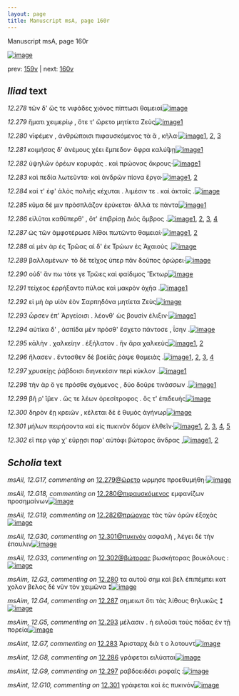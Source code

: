```yaml
---
layout: page
title: Manuscript msA, page 160r
---
```


Manuscript msA, page 160r

[![image](http://www.homermultitext.org/iipsrv?OBJ=IIP,1.0&FIF=/project/homer/pyramidal/deepzoom/hmt/vaimg/2017a/VA160RN_0331.tif&WID=100&CVT=JPEG)](http://www.homermultitext.org/ict2/?urn=urn:cite2:hmt:vaimg.2017a:VA160RN_0331)

prev:  [159v](../159v/) | next:  [160v](../160v/)

## *Iliad* text

*12.278* <a id="12.278"/> τῶν δ' ὥς τε νιφάδες χιόνος πίπτωσι θαμειαὶ[![image](http://www.homermultitext.org/iipsrv?OBJ=IIP,1.0&FIF=/project/homer/pyramidal/deepzoom/hmt/vaimg/2017a/VA160RN_0331.tif&RGN=0.1862,0.1946,0.4204,0.0331&WID=1000&CVT=JPEG)](http://www.homermultitext.org/ict2/?urn=urn:cite2:hmt:vaimg.2017a:VA160RN_0331@0.1862,0.1946,0.4204,0.0331)

*12.279* <a id="12.279"/> ἤματι χειμερίῳ , ὅτε τ' ὤρετο μητίετα Ζεὺς[![image](http://www.homermultitext.org/iipsrv?OBJ=IIP,1.0&FIF=/project/homer/pyramidal/deepzoom/hmt/vaimg/2017a/VA160RN_0331.tif&RGN=0.1832,0.2149,0.3974,0.0368&WID=1000&CVT=JPEG)](http://www.homermultitext.org/ict2/?urn=urn:cite2:hmt:vaimg.2017a:VA160RN_0331@0.1832,0.2149,0.3974,0.0368)[1](#msAil_12.G17)

*12.280* <a id="12.280"/> νῑφέμεν , ἀνθρώποισι πιφαυσκόμενος τὰ ἃ , κῆλα·[![image](http://www.homermultitext.org/iipsrv?OBJ=IIP,1.0&FIF=/project/homer/pyramidal/deepzoom/hmt/vaimg/2017a/VA160RN_0331.tif&RGN=0.1712,0.2359,0.4535,0.0301&WID=1000&CVT=JPEG)](http://www.homermultitext.org/ict2/?urn=urn:cite2:hmt:vaimg.2017a:VA160RN_0331@0.1712,0.2359,0.4535,0.0301)[1](#msA_12.G20), [2](#msAil_12.G18), [3](#msAim_12.G3)

*12.281* <a id="12.281"/> κοιμήσας δ' ἀνέμους χέει ἔμπεδον· ὄφρα καλύ̆ψῃ[![image](http://www.homermultitext.org/iipsrv?OBJ=IIP,1.0&FIF=/project/homer/pyramidal/deepzoom/hmt/vaimg/2017a/VA160RN_0331.tif&RGN=0.1842,0.2554,0.4444,0.0361&WID=1000&CVT=JPEG)](http://www.homermultitext.org/ict2/?urn=urn:cite2:hmt:vaimg.2017a:VA160RN_0331@0.1842,0.2554,0.4444,0.0361)[1](#msA_12.G21)

*12.282* <a id="12.282"/> ὑψηλῶν ὀρέων κορυφὰς . καὶ πρώονας ἄκρους·[![image](http://www.homermultitext.org/iipsrv?OBJ=IIP,1.0&FIF=/project/homer/pyramidal/deepzoom/hmt/vaimg/2017a/VA160RN_0331.tif&RGN=0.1852,0.2705,0.4294,0.0316&WID=1000&CVT=JPEG)](http://www.homermultitext.org/ict2/?urn=urn:cite2:hmt:vaimg.2017a:VA160RN_0331@0.1852,0.2705,0.4294,0.0316)[1](#msAil_12.G19)

*12.283* <a id="12.283"/> καὶ πεδία λωτεῦντα· καὶ ἀνδρῶν πίονα ἔργα·[![image](http://www.homermultitext.org/iipsrv?OBJ=IIP,1.0&FIF=/project/homer/pyramidal/deepzoom/hmt/vaimg/2017a/VA160RN_0331.tif&RGN=0.1812,0.29,0.4204,0.0361&WID=1000&CVT=JPEG)](http://www.homermultitext.org/ict2/?urn=urn:cite2:hmt:vaimg.2017a:VA160RN_0331@0.1812,0.29,0.4204,0.0361)[1](#msAint_12.G7), [2](#msAil_12.G20)

*12.284* <a id="12.284"/> καί τ' ἐφ' ἁλὸς πολιῆς κέχυται . λιμέσιν τε . καὶ ἀκταῖς .[![image](http://www.homermultitext.org/iipsrv?OBJ=IIP,1.0&FIF=/project/homer/pyramidal/deepzoom/hmt/vaimg/2017a/VA160RN_0331.tif&RGN=0.1802,0.3095,0.4535,0.0338&WID=1000&CVT=JPEG)](http://www.homermultitext.org/ict2/?urn=urn:cite2:hmt:vaimg.2017a:VA160RN_0331@0.1802,0.3095,0.4535,0.0338)

*12.285* <a id="12.285"/> κῦμα δέ μιν πρὸσπλάζον ἐρύκεται· ἄλλά τε πάντα[![image](http://www.homermultitext.org/iipsrv?OBJ=IIP,1.0&FIF=/project/homer/pyramidal/deepzoom/hmt/vaimg/2017a/VA160RN_0331.tif&RGN=0.1782,0.3306,0.4414,0.0308&WID=1000&CVT=JPEG)](http://www.homermultitext.org/ict2/?urn=urn:cite2:hmt:vaimg.2017a:VA160RN_0331@0.1782,0.3306,0.4414,0.0308)[1](#msA_12.G22)

*12.286* <a id="12.286"/> εἰλῦται καθὕπερθ' , ὅτ' ἐπιβρίσῃ Διὸς ὄμβρος .[![image](http://www.homermultitext.org/iipsrv?OBJ=IIP,1.0&FIF=/project/homer/pyramidal/deepzoom/hmt/vaimg/2017a/VA160RN_0331.tif&RGN=0.1782,0.3509,0.4404,0.0278&WID=1000&CVT=JPEG)](http://www.homermultitext.org/ict2/?urn=urn:cite2:hmt:vaimg.2017a:VA160RN_0331@0.1782,0.3509,0.4404,0.0278)[1](#msAext_12.G2), [2](#msAil_12.G23), [3](#msA_12.G23), [4](#msAint_12.G8)

*12.287* <a id="12.287"/> ὡς τῶν ἀμφοτέρωσε λίθοι πωτῶντο θαμειαὶ·[![image](http://www.homermultitext.org/iipsrv?OBJ=IIP,1.0&FIF=/project/homer/pyramidal/deepzoom/hmt/vaimg/2017a/VA160RN_0331.tif&RGN=0.1742,0.3696,0.4144,0.0323&WID=1000&CVT=JPEG)](http://www.homermultitext.org/ict2/?urn=urn:cite2:hmt:vaimg.2017a:VA160RN_0331@0.1742,0.3696,0.4144,0.0323)[1](#msAil_12.G24), [2](#msAim_12.G4)

*12.288* <a id="12.288"/> αἱ μὲν ὰρ ἐς Τρῶας αἱ δ' ἐκ Τρώων ἐς Ἀχαιοὺς .[![image](http://www.homermultitext.org/iipsrv?OBJ=IIP,1.0&FIF=/project/homer/pyramidal/deepzoom/hmt/vaimg/2017a/VA160RN_0331.tif&RGN=0.1742,0.3892,0.4404,0.0301&WID=1000&CVT=JPEG)](http://www.homermultitext.org/ict2/?urn=urn:cite2:hmt:vaimg.2017a:VA160RN_0331@0.1742,0.3892,0.4404,0.0301)

*12.289* <a id="12.289"/> βαλλομένων· τὸ δὲ τεῖχος ὑπερ πᾶν δοῦπος ὀρώρει·[![image](http://www.homermultitext.org/iipsrv?OBJ=IIP,1.0&FIF=/project/homer/pyramidal/deepzoom/hmt/vaimg/2017a/VA160RN_0331.tif&RGN=0.1752,0.4065,0.4494,0.0361&WID=1000&CVT=JPEG)](http://www.homermultitext.org/ict2/?urn=urn:cite2:hmt:vaimg.2017a:VA160RN_0331@0.1752,0.4065,0.4494,0.0361)

*12.290* <a id="12.290"/> οὐδ' ἄν πω τότε γε Τρῶες καὶ φαίδιμος Ἕκτωρ[![image](http://www.homermultitext.org/iipsrv?OBJ=IIP,1.0&FIF=/project/homer/pyramidal/deepzoom/hmt/vaimg/2017a/VA160RN_0331.tif&RGN=0.1762,0.4245,0.3944,0.0308&WID=1000&CVT=JPEG)](http://www.homermultitext.org/ict2/?urn=urn:cite2:hmt:vaimg.2017a:VA160RN_0331@0.1762,0.4245,0.3944,0.0308)

*12.291* <a id="12.291"/> τείχεος ἐρρήξαντο πύλας καὶ μακρὸν ὀχῆα .[![image](http://www.homermultitext.org/iipsrv?OBJ=IIP,1.0&FIF=/project/homer/pyramidal/deepzoom/hmt/vaimg/2017a/VA160RN_0331.tif&RGN=0.1692,0.4455,0.4144,0.0293&WID=1000&CVT=JPEG)](http://www.homermultitext.org/ict2/?urn=urn:cite2:hmt:vaimg.2017a:VA160RN_0331@0.1692,0.4455,0.4144,0.0293)[1](#msA_12.G25)

*12.292* <a id="12.292"/> εἰ μὴ ὰρ υἱὸν ἑὸν Σαρπηδόνα μητίετα Ζεὺς[![image](http://www.homermultitext.org/iipsrv?OBJ=IIP,1.0&FIF=/project/homer/pyramidal/deepzoom/hmt/vaimg/2017a/VA160RN_0331.tif&RGN=0.1732,0.4628,0.3874,0.0301&WID=1000&CVT=JPEG)](http://www.homermultitext.org/ict2/?urn=urn:cite2:hmt:vaimg.2017a:VA160RN_0331@0.1732,0.4628,0.3874,0.0301)

*12.293* <a id="12.293"/> ὦρσεν ἐπ' Ἀργείοισι . λέονθ' ὡς βουσὶν ἐλιξιν·[![image](http://www.homermultitext.org/iipsrv?OBJ=IIP,1.0&FIF=/project/homer/pyramidal/deepzoom/hmt/vaimg/2017a/VA160RN_0331.tif&RGN=0.1722,0.4793,0.3904,0.0361&WID=1000&CVT=JPEG)](http://www.homermultitext.org/ict2/?urn=urn:cite2:hmt:vaimg.2017a:VA160RN_0331@0.1722,0.4793,0.3904,0.0361)[1](#msAim_12.G5)

*12.294* <a id="12.294"/> αὐτίκα δ' , ἀσπίδα μὲν πρόσθ' ἔσχετο πάντοσε , ΐσην .[![image](http://www.homermultitext.org/iipsrv?OBJ=IIP,1.0&FIF=/project/homer/pyramidal/deepzoom/hmt/vaimg/2017a/VA160RN_0331.tif&RGN=0.1752,0.5004,0.4254,0.0323&WID=1000&CVT=JPEG)](http://www.homermultitext.org/ict2/?urn=urn:cite2:hmt:vaimg.2017a:VA160RN_0331@0.1752,0.5004,0.4254,0.0323)

*12.295* <a id="12.295"/> κᾱλὴν . χαλκείην . ἑξήλατον . ἣν ἄρα χαλκεὺς[![image](http://www.homermultitext.org/iipsrv?OBJ=IIP,1.0&FIF=/project/homer/pyramidal/deepzoom/hmt/vaimg/2017a/VA160RN_0331.tif&RGN=0.1772,0.5192,0.4224,0.0323&WID=1000&CVT=JPEG)](http://www.homermultitext.org/ict2/?urn=urn:cite2:hmt:vaimg.2017a:VA160RN_0331@0.1772,0.5192,0.4224,0.0323)[1](#msAil_12.G25), [2](#msA_12.G26)

*12.296* <a id="12.296"/> ἤλασεν . ἔντοσθεν δὲ βοείᾱς ῥάψε θαμειὰς .[![image](http://www.homermultitext.org/iipsrv?OBJ=IIP,1.0&FIF=/project/homer/pyramidal/deepzoom/hmt/vaimg/2017a/VA160RN_0331.tif&RGN=0.1772,0.5372,0.3794,0.0323&WID=1000&CVT=JPEG)](http://www.homermultitext.org/ict2/?urn=urn:cite2:hmt:vaimg.2017a:VA160RN_0331@0.1772,0.5372,0.3794,0.0323)[1](#msA_12.G27), [2](#msAil_12.G26), [3](#msAil_12.G27), [4](#msAil_12.G28)

*12.297* <a id="12.297"/> χρυσείῃς ῥάβδοισι διηνεκέσιν περὶ κύκλον .[![image](http://www.homermultitext.org/iipsrv?OBJ=IIP,1.0&FIF=/project/homer/pyramidal/deepzoom/hmt/vaimg/2017a/VA160RN_0331.tif&RGN=0.1712,0.5552,0.4194,0.0331&WID=1000&CVT=JPEG)](http://www.homermultitext.org/ict2/?urn=urn:cite2:hmt:vaimg.2017a:VA160RN_0331@0.1712,0.5552,0.4194,0.0331)[1](#msAint_12.G9)

*12.298* <a id="12.298"/> τὴν ὰρ ὅ γε πρόσθε σχόμενος , δύο δοῦρε τινάσσων .[![image](http://www.homermultitext.org/iipsrv?OBJ=IIP,1.0&FIF=/project/homer/pyramidal/deepzoom/hmt/vaimg/2017a/VA160RN_0331.tif&RGN=0.1632,0.5763,0.4364,0.0308&WID=1000&CVT=JPEG)](http://www.homermultitext.org/ict2/?urn=urn:cite2:hmt:vaimg.2017a:VA160RN_0331@0.1632,0.5763,0.4364,0.0308)[1](#msA_12.K1)

*12.299* <a id="12.299"/> βῆ ρ' ἵ̈μεν . ὥς τε λέων ὀρεσίτροφος . ὅς τ' ἐπιδευὴς[![image](http://www.homermultitext.org/iipsrv?OBJ=IIP,1.0&FIF=/project/homer/pyramidal/deepzoom/hmt/vaimg/2017a/VA160RN_0331.tif&RGN=0.1732,0.5935,0.4294,0.0323&WID=1000&CVT=JPEG)](http://www.homermultitext.org/ict2/?urn=urn:cite2:hmt:vaimg.2017a:VA160RN_0331@0.1732,0.5935,0.4294,0.0323)

*12.300* <a id="12.300"/> δηρὸν ἔῃ κρειῶν , κέλεται δέ ἑ θυμὸς ἀγήνωρ[![image](http://www.homermultitext.org/iipsrv?OBJ=IIP,1.0&FIF=/project/homer/pyramidal/deepzoom/hmt/vaimg/2017a/VA160RN_0331.tif&RGN=0.1672,0.6116,0.4104,0.0323&WID=1000&CVT=JPEG)](http://www.homermultitext.org/ict2/?urn=urn:cite2:hmt:vaimg.2017a:VA160RN_0331@0.1672,0.6116,0.4104,0.0323)

*12.301* <a id="12.301"/> μήλων πειρήσοντα καὶ εἰς πυκινὸν δόμον ἐλθεῖν·[![image](http://www.homermultitext.org/iipsrv?OBJ=IIP,1.0&FIF=/project/homer/pyramidal/deepzoom/hmt/vaimg/2017a/VA160RN_0331.tif&RGN=0.1722,0.6326,0.4334,0.0293&WID=1000&CVT=JPEG)](http://www.homermultitext.org/ict2/?urn=urn:cite2:hmt:vaimg.2017a:VA160RN_0331@0.1722,0.6326,0.4334,0.0293)[1](#msAint_12.G10), [2](#msAil_12.G30), [3](#msAil_12.G29), [4](#msA_12.G29), [5](#msAil_12.G31)

*12.302* <a id="12.302"/> εἴ περ γάρ χ' εὕρῃσι παρ' αὐτόφι βώτορας ἄνδρας ,[![image](http://www.homermultitext.org/iipsrv?OBJ=IIP,1.0&FIF=/project/homer/pyramidal/deepzoom/hmt/vaimg/2017a/VA160RN_0331.tif&RGN=0.1722,0.6529,0.4334,0.0293&WID=1000&CVT=JPEG)](http://www.homermultitext.org/ict2/?urn=urn:cite2:hmt:vaimg.2017a:VA160RN_0331@0.1722,0.6529,0.4334,0.0293)[1](#msA_12.G30), [2](#msAil_12.G33)

## *Scholia* text

*msAil, 12.G17, commenting on* [12.279@ὤρετο](#12.279@ὤρετο)  <a id="msAil_12.G17"/> ωρμησε προεθυμήθη·[![image](http://www.homermultitext.org/iipsrv?OBJ=IIP,1.0&FIF=/project/homer/pyramidal/deepzoom/hmt/vaimg/2017a/VA160RN_0331.tif&RGN=0.4139,0.215,0.092,0.0146&WID=1000&CVT=JPEG)](http://www.homermultitext.org/ict2/?urn=urn:cite2:hmt:vaimg.2017a:VA160RN_0331@0.4139,0.215,0.092,0.0146)

*msAil, 12.G18, commenting on* [12.280@πιφαυσκόμενος](#12.280@πιφαυσκόμενος)  <a id="msAil_12.G18"/> εμφανίζων προσημαίνων[![image](http://www.homermultitext.org/iipsrv?OBJ=IIP,1.0&FIF=/project/homer/pyramidal/deepzoom/hmt/vaimg/2017a/VA160RN_0331.tif&RGN=0.4233,0.2385,0.099,0.0131&WID=1000&CVT=JPEG)](http://www.homermultitext.org/ict2/?urn=urn:cite2:hmt:vaimg.2017a:VA160RN_0331@0.4233,0.2385,0.099,0.0131)

*msAil, 12.G19, commenting on* [12.282@πρώονας](#12.282@πρώονας)  <a id="msAil_12.G19"/> τὰς τῶν ὀρῶν ἐξοχάς[![image](http://www.homermultitext.org/iipsrv?OBJ=IIP,1.0&FIF=/project/homer/pyramidal/deepzoom/hmt/vaimg/2017a/VA160RN_0331.tif&RGN=0.4671,0.2744,0.0791,0.0131&WID=1000&CVT=JPEG)](http://www.homermultitext.org/ict2/?urn=urn:cite2:hmt:vaimg.2017a:VA160RN_0331@0.4671,0.2744,0.0791,0.0131)

*msAil, 12.G30, commenting on* [12.301@πυκινόν](#12.301@πυκινόν)  <a id="msAil_12.G30"/> ασφαλῆ , λέγει δὲ τὴν έπαυλιν[![image](http://www.homermultitext.org/iipsrv?OBJ=IIP,1.0&FIF=/project/homer/pyramidal/deepzoom/hmt/vaimg/2017a/VA160RN_0331.tif&RGN=0.4134,0.6311,0.1044,0.0164&WID=1000&CVT=JPEG)](http://www.homermultitext.org/ict2/?urn=urn:cite2:hmt:vaimg.2017a:VA160RN_0331@0.4134,0.6311,0.1044,0.0164)

*msAil, 12.G33, commenting on* [12.302@βώτορας](#12.302@βώτορας)  <a id="msAil_12.G33"/> βωσκήτορας βουκόλους :[![image](http://www.homermultitext.org/iipsrv?OBJ=IIP,1.0&FIF=/project/homer/pyramidal/deepzoom/hmt/vaimg/2017a/VA160RN_0331.tif&RGN=0.4795,0.6516,0.0945,0.0149&WID=1000&CVT=JPEG)](http://www.homermultitext.org/ict2/?urn=urn:cite2:hmt:vaimg.2017a:VA160RN_0331@0.4795,0.6516,0.0945,0.0149)

*msAim, 12.G3, commenting on* [12.280](#12.280)  <a id="msAim_12.G3"/> τα αυτοῦ σημ καὶ βελ ἐπιπέμπει κατ χoλον βελος δὲ νῦν τὸν χειμῶνα ⁑[![image](http://www.homermultitext.org/iipsrv?OBJ=IIP,1.0&FIF=/project/homer/pyramidal/deepzoom/hmt/vaimg/2017a/VA160RN_0331.tif&RGN=0.5725,0.2203,0.0568,0.0285&WID=1000&CVT=JPEG)](http://www.homermultitext.org/ict2/?urn=urn:cite2:hmt:vaimg.2017a:VA160RN_0331@0.5725,0.2203,0.0568,0.0285)

*msAim, 12.G4, commenting on* [12.287](#12.287)  <a id="msAim_12.G4"/> σημειωτ ὅτι τὰς λίθους θηλυκῶς ⁑[![image](http://www.homermultitext.org/iipsrv?OBJ=IIP,1.0&FIF=/project/homer/pyramidal/deepzoom/hmt/vaimg/2017a/VA160RN_0331.tif&RGN=0.5983,0.3763,0.0828,0.0195&WID=1000&CVT=JPEG)](http://www.homermultitext.org/ict2/?urn=urn:cite2:hmt:vaimg.2017a:VA160RN_0331@0.5983,0.3763,0.0828,0.0195)

*msAim, 12.G5, commenting on* [12.293](#12.293)  <a id="msAim_12.G5"/> μέλασιν . ἠ ειλοῦσι τοὺς πόδας ἐν τῇ πορεία[![image](http://www.homermultitext.org/iipsrv?OBJ=IIP,1.0&FIF=/project/homer/pyramidal/deepzoom/hmt/vaimg/2017a/VA160RN_0331.tif&RGN=0.5285,0.4799,0.0977,0.0209&WID=1000&CVT=JPEG)](http://www.homermultitext.org/ict2/?urn=urn:cite2:hmt:vaimg.2017a:VA160RN_0331@0.5285,0.4799,0.0977,0.0209)

*msAint, 12.G7, commenting on* [12.283](#12.283)  <a id="msAint_12.G7"/> Ἀρισταρχ διὰ τ o λοτουντ[![image](http://www.homermultitext.org/iipsrv?OBJ=IIP,1.0&FIF=/project/homer/pyramidal/deepzoom/hmt/vaimg/2017a/VA160RN_0331.tif&RGN=0.1066,0.2963,0.0774,0.0145&WID=1000&CVT=JPEG)](http://www.homermultitext.org/ict2/?urn=urn:cite2:hmt:vaimg.2017a:VA160RN_0331@0.1066,0.2963,0.0774,0.0145)

*msAint, 12.G8, commenting on* [12.286](#12.286)  <a id="msAint_12.G8"/> γράφεται ειλύαται[![image](http://www.homermultitext.org/iipsrv?OBJ=IIP,1.0&FIF=/project/homer/pyramidal/deepzoom/hmt/vaimg/2017a/VA160RN_0331.tif&RGN=0.1177,0.3589,0.047,0.0149&WID=1000&CVT=JPEG)](http://www.homermultitext.org/ict2/?urn=urn:cite2:hmt:vaimg.2017a:VA160RN_0331@0.1177,0.3589,0.047,0.0149)

*msAint, 12.G9, commenting on* [12.297](#12.297)  <a id="msAint_12.G9"/> ραβδοειδέσι ραφαῖς :[![image](http://www.homermultitext.org/iipsrv?OBJ=IIP,1.0&FIF=/project/homer/pyramidal/deepzoom/hmt/vaimg/2017a/VA160RN_0331.tif&RGN=0.1248,0.565,0.0573,0.0159&WID=1000&CVT=JPEG)](http://www.homermultitext.org/ict2/?urn=urn:cite2:hmt:vaimg.2017a:VA160RN_0331@0.1248,0.565,0.0573,0.0159)

*msAint, 12.G10, commenting on* [12.301](#12.301)  <a id="msAint_12.G10"/> γράφεται καὶ ἐς πυκινόν[![image](http://www.homermultitext.org/iipsrv?OBJ=IIP,1.0&FIF=/project/homer/pyramidal/deepzoom/hmt/vaimg/2017a/VA160RN_0331.tif&RGN=0.106,0.6376,0.0529,0.0172&WID=1000&CVT=JPEG)](http://www.homermultitext.org/ict2/?urn=urn:cite2:hmt:vaimg.2017a:VA160RN_0331@0.106,0.6376,0.0529,0.0172)